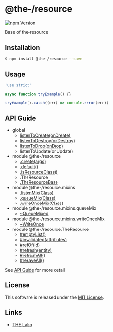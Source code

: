 @the-/resource
==========

<!---
This file is generated by the-tmpl. Do not update manually.
--->

<!-- Badge Start -->
<a name="badges"></a>

[![npm Version][bd_npm_shield_url]][bd_npm_url]

[bd_repo_url]: https://github.com/the-labo/the
[bd_travis_url]: http://travis-ci.org/the-labo/the
[bd_travis_shield_url]: http://img.shields.io/travis/the-labo/the.svg?style=flat
[bd_travis_com_url]: http://travis-ci.com/the-labo/the
[bd_travis_com_shield_url]: https://api.travis-ci.com/the-labo/the.svg?token=
[bd_license_url]: https://github.com/the-labo/the/blob/master/LICENSE
[bd_npm_url]: http://www.npmjs.org/package/@the-/resource
[bd_npm_shield_url]: http://img.shields.io/npm/v/@the-/resource.svg?style=flat
[bd_standard_url]: http://standardjs.com/
[bd_standard_shield_url]: https://img.shields.io/badge/code%20style-standard-brightgreen.svg

<!-- Badge End -->


<!-- Description Start -->
<a name="description"></a>

Base of the-resource

<!-- Description End -->


<!-- Overview Start -->
<a name="overview"></a>




<!-- Overview End -->


<!-- Sections Start -->
<a name="sections"></a>

<!-- Section from "doc/readme/01.Installation.md.hbs" Start -->

<a name="section-doc-readme-01-installation-md"></a>

Installation
-----

```bash
$ npm install @the-/resource --save
```


<!-- Section from "doc/readme/01.Installation.md.hbs" End -->

<!-- Section from "doc/readme/02.Usage.md.hbs" Start -->

<a name="section-doc-readme-02-usage-md"></a>

Usage
---------

```javascript
'use strict'

async function tryExample() {}

tryExample().catch((err) => console.error(err))

```


<!-- Section from "doc/readme/02.Usage.md.hbs" End -->


<!-- Sections Start -->

<a name="api"></a>

## API Guide


- global
  - [listenToCreate(onCreate)](./doc/api/api.md#listenToCreate)
  - [listenToDestroy(onDestroy)](./doc/api/api.md#listenToDestroy)
  - [listenToDrop(onDrop)](./doc/api/api.md#listenToDrop)
  - [listenToUpdate(onUpdate)](./doc/api/api.md#listenToUpdate)
- module:@the-/resource
  - [.create(args)](./doc/api/api.md#module_@the-/resource.create)
  - [.default()](./doc/api/api.md#module_@the-/resource.default)
  - [.isResourceClass()](./doc/api/api.md#module_@the-/resource.isResourceClass)
  - [.TheResource](./doc/api/api.md#module_@the-/resource.TheResource)
  - [.TheResourceBase](./doc/api/api.md#module_@the-/resource.TheResourceBase)
- module:@the-/resource.mixins
  - [.listenMix(Class)](./doc/api/api.md#module_@the-/resource.mixins.listenMix)
  - [.queueMix(Class)](./doc/api/api.md#module_@the-/resource.mixins.queueMix)
  - [.writeOnceMix(Class)](./doc/api/api.md#module_@the-/resource.mixins.writeOnceMix)
- module:@the-/resource.mixins.queueMix
  - [~QueueMixed](./doc/api/api.md#module_@the-/resource.mixins.queueMix~QueueMixed)
- module:@the-/resource.mixins.writeOnceMix
  - [~WriteOnce](./doc/api/api.md#module_@the-/resource.mixins.writeOnceMix~WriteOnce)
- module:@the-/resource.TheResource
  - [#emptyList()](./doc/api/api.md#module_@the-/resource.TheResource#emptyList)
  - [#invalidated(attributes)](./doc/api/api.md#module_@the-/resource.TheResource#invalidated)
  - [#refOf(id)](./doc/api/api.md#module_@the-/resource.TheResource#refOf)
  - [#refresh(entity)](./doc/api/api.md#module_@the-/resource.TheResource#refresh)
  - [#refreshAll()](./doc/api/api.md#module_@the-/resource.TheResource#refreshAll)
  - [#resaveAll()](./doc/api/api.md#module_@the-/resource.TheResource#resaveAll)

See [API Guide](./doc/api/api.md) for more detail


<!-- LICENSE Start -->
<a name="license"></a>

License
-------
This software is released under the [MIT License](https://github.com/the-labo/the/blob/master/LICENSE).

<!-- LICENSE End -->


<!-- Links Start -->
<a name="links"></a>

Links
------

+ [THE Labo][the_labo_url]

[the_labo_url]: https://github.com/the-labo

<!-- Links End -->

